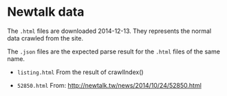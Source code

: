 Newtalk data
==================

The `.html` files are downloaded 2014-12-13.
They represents the normal data crawled from the site.

The `.json` files are the expected parse result for the
`.html` files of the same name.

 - `listing.html`
   From the result of crawlIndex()

 - `52850.html`
   From: http://newtalk.tw/news/2014/10/24/52850.html